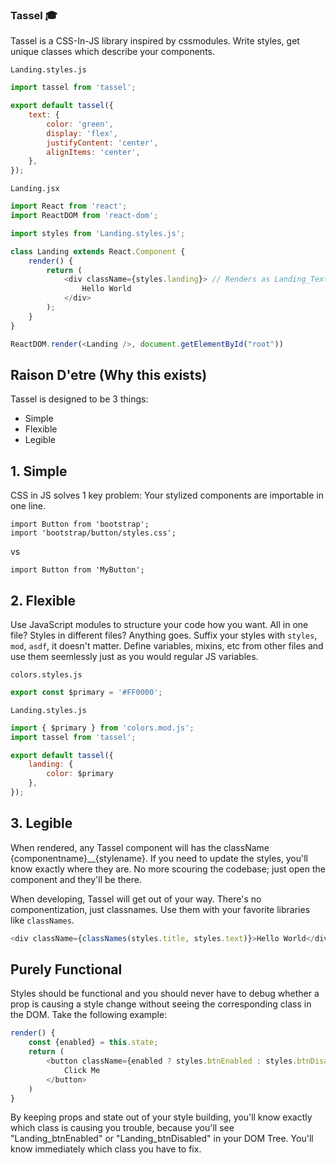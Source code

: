 ### Tassel 🎓

Tassel is a CSS-In-JS library inspired by cssmodules. Write styles, get unique classes which describe your components.

`Landing.styles.js`
```javascript
import tassel from 'tassel';

export default tassel({
    text: {
        color: 'green',
        display: 'flex',
        justifyContent: 'center',
        alignItems: 'center',
    },
});
```

`Landing.jsx`

```javascript
import React from 'react';
import ReactDOM from 'react-dom';

import styles from 'Landing.styles.js';

class Landing extends React.Component {
    render() {
        return (
            <div className={styles.landing}> // Renders as Landing_Text
                Hello World
            </div>
        );
    }
}

ReactDOM.render(<Landing />, document.getElementById("root"))

```


## Raison D'etre (Why this exists)

Tassel is designed to be 3 things: 
- Simple
- Flexible
- Legible

## 1. Simple

CSS in JS solves 1 key problem: Your stylized components are importable in one line. 

```
import Button from 'bootstrap';
import 'bootstrap/button/styles.css';
```
vs
```
import Button from 'MyButton';
```

## 2. Flexible

Use JavaScript modules to structure your code how you want. All in one file? Styles in different files? Anything goes. Suffix your styles with `styles`, `mod`, `asdf`, it doesn't matter. Define variables, mixins, etc from other files and use them seemlessly just as you would regular JS variables.


`colors.styles.js`
```javascript
export const $primary = '#FF0000';
```

`Landing.styles.js`
```javascript
import { $primary } from 'colors.mod.js';
import tassel from 'tassel';

export default tassel({
    landing: {
        color: $primary
    },
});
```




## 3. Legible

When rendered, any Tassel component will has the className {componentname}__{stylename}. If you need to update the styles, you'll know exactly where they are. No more scouring the codebase; just open the component and they'll be there.

When developing, Tassel will get out of your way. There's no componentization, just classnames. Use them with your favorite libraries like `classNames`.

```javascript
<div className={classNames(styles.title, styles.text)}>Hello World</div>
```

## Purely Functional

Styles should be functional and you should never have to debug whether a prop is causing a style change without seeing the corresponding class in the DOM. Take the following example: 
```javascript
render() {
    const {enabled} = this.state;
    return (
        <button className={enabled ? styles.btnEnabled : styles.btnDisabled}
            Click Me
        </button>
    )
}
```

By keeping props and state out of your style building, you'll know exactly which class is causing you trouble, because you'll see "Landing_btnEnabled" or "Landing_btnDisabled" in your DOM Tree. You'll know immediately which class you have to fix.

